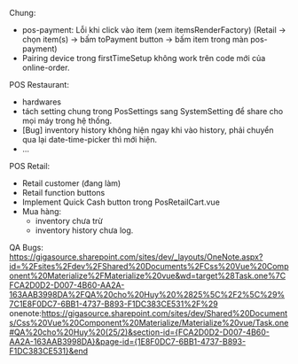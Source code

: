 Chung:
 - pos-payment: Lỗi khi click vào item (xem itemsRenderFactory)
   (Retail -> chọn item(s) -> bấm toPayment button -> bấm item trong màn pos-payment)
 - Pairing device trong firstTimeSetup không work trên code mới của online-order.

POS Restaurant:
 - hardwares
 - tách setting chung trong PosSettings sang SystemSetting để share cho mọi máy trong hệ thống.
 - [Bug] inventory history không hiện ngay khi vào history, phải chuyển qua lại date-time-picker thì mới hiện.
 - ...

POS Retail:
 - Retail customer (đang làm)
 - Retail function buttons
 - Implement Quick Cash button trong PosRetailCart.vue
 - Mua hàng: 
    - inventory chưa trừ
    - inventory history chưa log.
    
QA Bugs:
https://gigasource.sharepoint.com/sites/dev/_layouts/OneNote.aspx?id=%2Fsites%2Fdev%2FShared%20Documents%2FCss%20Vue%20Component%20Materialize%2FMaterialize%20vue&wd=target%28Task.one%7CFCA2D0D2-D007-4B60-AA2A-163AAB3998DA%2FQA%20cho%20Huy%20%2825%5C%2F2%5C%29%7C1E8F0DC7-6BB1-4737-B893-F1DC383CE531%2F%29
onenote:https://gigasource.sharepoint.com/sites/dev/Shared%20Documents/Css%20Vue%20Component%20Materialize/Materialize%20vue/Task.one#QA%20cho%20Huy%20(25/2)&section-id={FCA2D0D2-D007-4B60-AA2A-163AAB3998DA}&page-id={1E8F0DC7-6BB1-4737-B893-F1DC383CE531}&end
